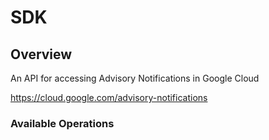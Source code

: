 # SDK

## Overview

An API for accessing Advisory Notifications in Google Cloud

<https://cloud.google.com/advisory-notifications>
### Available Operations

